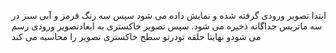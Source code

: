 ابتدا تصویر ورودی گرفته شده و نمایش داده می شود سپس سه رنگ قرمز و آبی سبز در سه ماتریس جداگانه ذخیره می شود. سپس تصویر خاکستری به ابعادتصویر ورودی رسم می شودو
نهایتا حلقه تودرتو سطح خاکستری تصویر را محاسبه می کند
